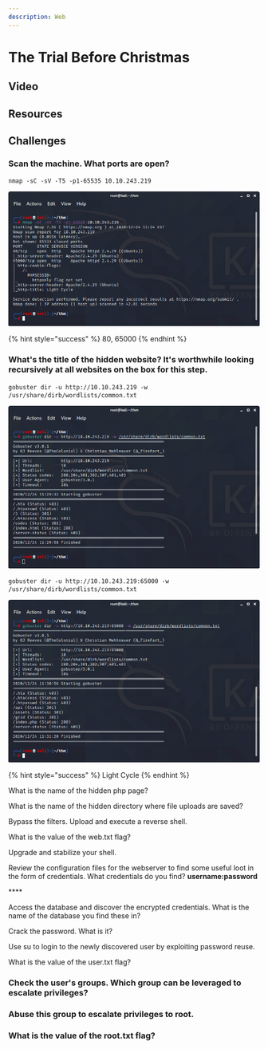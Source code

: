 ```yaml
---
description: Web
---
```


# The Trial Before Christmas

## Video

## Resources

## Challenges

### Scan the machine. What ports are open?

```text
nmap -sC -sV -T5 -p1-65535 10.10.243.219
```

![](../.gitbook/assets/image%20%28360%29.png)

{% hint style="success" %}
80, 65000
{% endhint %}

### What's the title of the hidden website? It's worthwhile looking recursively at all websites on the box for this step.

```text
gobuster dir -u http://10.10.243.219 -w /usr/share/dirb/wordlists/common.txt
```

![](../.gitbook/assets/image%20%28362%29.png)

```text
gobuster dir -u http://10.10.243.219:65000 -w /usr/share/dirb/wordlists/common.txt
```

![](../.gitbook/assets/image%20%28359%29.png)

{% hint style="success" %}
Light Cycle
{% endhint %}

What is the name of the hidden php page?



What is the name of the hidden directory where file uploads are saved?



Bypass the filters. Upload and execute a reverse shell. 



What is the value of the web.txt flag?



Upgrade and stabilize your shell.



Review the configuration files for the webserver to find some useful loot in the form of credentials. What credentials do you find? **username:password**

\*\*\*\*

Access the database and discover the encrypted credentials. What is the name of the database you find these in?



Crack the password. What is it?



Use su to login to the newly discovered user by exploiting password reuse.



What is the value of the user.txt flag?



### Check the user's groups. Which group can be leveraged to escalate privileges?

###  

### Abuse this group to escalate privileges to root.



### What is the value of the root.txt flag?



